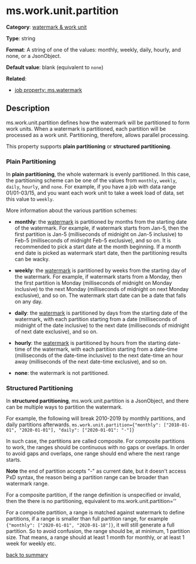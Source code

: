 # ms.work.unit.partition

**Category**: [watermark & work unit](https://github.com/linkedin/data-integration-library/blob/master/docs/parameters/watermark-workunit-parameters.md)

**Type**: string

**Format**: A string of one of the values: monthly, weekly, daily, hourly, and none, or a JsonObject.

**Default value**: blank (equivalent to `none`)

**Related**:
 
- [job property: ms.watermark](https://github.com/linkedin/data-integration-library/blob/master/docs/parameters/ms.watermark.md)

## Description

ms.work.unit.partition defines how the watermark will be partitioned to form 
work units. When a watermark is partitioned, each partition will be processed as
a work unit. Partitioning, therefore, allows parallel processing. 

This property supports **plain partitioning** or **structured partitioning**. 

### Plain Partitioning

In **plain partitioning**, the whole watermark is evenly partitioned. In this case, 
the partitioning scheme can be one of the values from `monthly`, `weekly`, `daily`, `hourly`,
and `none`. For example, if you have a job with data range 01/01-03/15, and you want each work 
unit to take a week load of data, set this value to `weekly`.	

More information about the various partition schemes:

- **monthly**: the [watermark](https://github.com/linkedin/data-integration-library/blob/master/docs/parameters/ms.watermark.md)
is partitioned by months from the starting date of the watermark.
For example, if watermark starts from Jan-5, then the first partition is 
Jan-5 (milliseconds of midnight on Jan-5 inclusive)
to Feb-5 (milliseconds of midnight Feb-5 exclusive), and so on. 
It is recommended to pick a start date at the month beginning. If a month end
date is picked as watermark start date, then the partitioning results can be wacky. 

- **weekly**: the [watermark](https://github.com/linkedin/data-integration-library/blob/master/docs/parameters/ms.watermark.md)
is partitioned by weeks from the starting day of the watermark.
For example, if watermark starts from a Monday, then the first partition is 
Monday (milliseconds of midnight on Monday inclusive)
to the next Monday (milliseconds of midnight on next Monday exclusive), and so on.
The watermark start date can be a date that falls on any day.  

- **daily**: the [watermark](https://github.com/linkedin/data-integration-library/blob/master/docs/parameters/ms.watermark.md)
is partitioned by days from the starting date of the watermark, with 
each partition starting from a date (milliseconds of midnight of the date inclusive)
to the next date (milliseconds of midnight of next date exclusive), and so on.

- **hourly**: the [watermark](https://github.com/linkedin/data-integration-library/blob/master/docs/parameters/ms.watermark.md)
is partitioned by hours from the starting date-time of the watermark, with 
each partition starting from a date-time (milliseconds of the date-time inclusive)
to the next date-time an hour away (milliseconds of the next date-time exclusive), and so on.

- **none**: the watermark is not partitioned. 

### Structured Partitioning

In **structured partitioning**, ms.work.unit.partition is a JsonObject, 
and there can be multiple ways to partition the watermark.

For example, the following will break 2010-2019 by monthly partitions, 
and daily partitions afterwards.
`ms.work.unit.partition={"monthly": ["2010-01-01", "2020-01-01"], "daily": ["2020-01-01": "-"]}`

In such case, the partitions are called composite. For composite partitions to work, 
the ranges should be continuous with no gaps or overlaps. In order to avoid gaps and overlaps, 
one range should end where the next range starts.

**Note** the end of partition accepts "-" as current date, but it doesn't access PxD syntax, 
the reason being a partition range can be broader than watermark range.

For a composite partition, if the range definition is unspecified or invalid, 
then the there is no partitioning, equivalent to ms.work.unit.partition=''

For a composite partition, a range is matched against watermark to define partitions, 
if a range is smaller than full partition range, for example `{"monthly": ["2020-01-01", "2020-01-18"]}`, 
it will still generate a full partition. So to avoid confusion, the range should be, at minimum, 1 partition size. 
That means, a range should at least 1 month for monthly, or at least 1 week for weekly etc.

[back to summary](https://github.com/linkedin/data-integration-library/blob/master/docs/parameters/summary.md)
